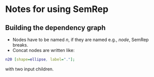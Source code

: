 # Notes for using SemRep

## Building the dependency graph

- Nodes have to be named *n<id>*, if they are named e.g., *node<id>*, SemRep breaks.
- Concat nodes are written like:
```dot
n20 [shape=ellipse, label="."];
```
with two input children.
